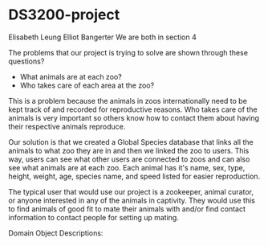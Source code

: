 # DS3200-project

Elisabeth Leung
Elliot Bangerter
We are both in section 4 

 The problems that our project is trying to solve are shown through these questions?  

- What animals are at each zoo?
- Who takes care of each area at the zoo? 

This is a problem because the animals in zoos internationally need to be kept track of and recorded for reproductive reasons. Who takes care of the animals is very important so others know how to contact them about having their respective animals reproduce. 

Our solution is that we created a Global Species database that links all the animals to what zoo they are in and then we linked the zoo to users. This way, users can see what other users are connected to zoos and can also see what animals are at each zoo. Each animal has it's name, sex, type, height, weight, age, species name, and speed listed for easier reproduction.

The typical user that would use our project is a zookeeper, animal curator, or anyone interested in any of the animals in captivity. They would use this to find animals of good fit to mate their animals with and/or find contact information to contact people for setting up mating.


Domain Object Descriptions: 


